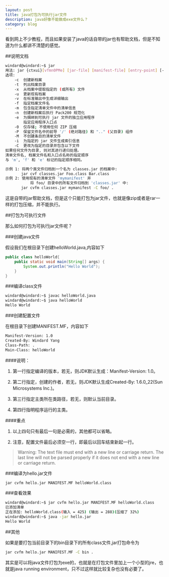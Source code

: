 ```yaml
---
layout: post
title: java打包为可执行jar文件
description: java好像不能做成exe文件么？
category: blog
---
```


看到网上不少教程，而且如果安装了java的话自带的jar也有帮助文档，但是不知道为什么都讲不清楚的感觉。

##说明文档

```bash
windard@windard:~$ jar
用法: jar {ctxui}[vfmn0PMe] [jar-file] [manifest-file] [entry-point] [-C dir] files ...
选项:
    -c  创建新档案
    -t  列出档案目录
    -x  从档案中提取指定的 (或所有) 文件
    -u  更新现有档案
    -v  在标准输出中生成详细输出
    -f  指定档案文件名
    -m  包含指定清单文件中的清单信息
    -n  创建新档案后执行 Pack200 规范化
    -e  为捆绑到可执行 jar 文件的独立应用程序
        指定应用程序入口点
    -0  仅存储; 不使用任何 ZIP 压缩
    -P  保留文件名中的前导 '/' (绝对路径) 和 ".." (父目录) 组件
    -M  不创建条目的清单文件
    -i  为指定的 jar 文件生成索引信息
    -C  更改为指定的目录并包含以下文件
如果任何文件为目录, 则对其进行递归处理。
清单文件名, 档案文件名和入口点名称的指定顺序
与 'm', 'f' 和 'e' 标记的指定顺序相同。

示例 1: 将两个类文件归档到一个名为 classes.jar 的档案中: 
       jar cvf classes.jar Foo.class Bar.class 
示例 2: 使用现有的清单文件 'mymanifest' 并
           将 foo/ 目录中的所有文件归档到 'classes.jar' 中: 
       jar cvfm classes.jar mymanifest -C foo/ .
```

这是自带的jar帮助文档，但是这个只能打包为jar文件，也就是像zip或者是rar一样的打包压缩，并不能执行。

##打包为可执行文件

那么如何打包为可执行jar文件呢？

###创建java文件

假设我们在根目录下创建helloWorld.java,内容如下

```java
public class helloWorld{
	public static void main(String[] args) {
		System.out.println("Hello World");
	}	
}

```

###编译class文件

```bash
windard@windard:~$ javac helloWorld.java 
windard@windard:~$ java helloWorld 
Hello World
```

###创建配置文件

在根目录下创建MANIFEST.MF，内容如下

```bash
Manifest-Version: 1.0
Created-By: Windard Yang
Class-Path: .
Main-Class: helloWorld

```

####说明：

1. 第一行指定编译的版本，若无，则JDK默认生成：Manifest-Version: 1.0。

2. 第二行指定，创建的作者，若无，则JDK默认生成Created-By: 1.6.0_22(Sun Microsystems Inc.)。

3. 第三行指定主类所在类路径，若无，则默认当前目录。

4. 第四行指明程序运行的主类。

####重点

1. 以上四句只有最后一句是必需的，其他都可以省略。

2. 注意，配置文件最后必须空一行，即最后以回车结束新起一行。
>Warning: The text file must end with a new line or carriage return. The last line will not be parsed properly if it does not end with a new line or carriage return.

###编译为hello.jar文件

```bash
jar cvfm hello.jar MANIFEST.MF helloWorld.class
```

###查看效果

```bash
windard@windard:~$ jar cvfm hello.jar MANIFEST.MF helloWorld.class
已添加清单
正在添加: helloWorld.class(输入 = 425) (输出 = 288)(压缩了 32%)
windard@windard:~$ java -jar hello.jar 
Hello World
```

##其他

如果是要打包当前目录下的bin目录下的所有class文件,jar打包命令为

```bash
jar cvfm hello.jar MANIFEST.MF -C bin .  
```

其实是可以将java文件打包为exe的，也就是在打包文件里加上一个小型的jre，也就是java running environment，只不过这样就比较复杂也没有必要了。